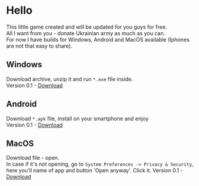 # Hello
<p>This little game created and will be updated for you guys for free.<br>
 All I want from you - donate Ukrainian army as much as you can.<br>
 For now I have builds for Windows, Android and MacOS available (Iphones are not that easy to share).</p>

 ## Windows
 Download archive, unzip it and run `*.exe` file inside. <br> 
 Version 0.1 - [Download](https://github.com/egorlw26/Help-Ukraine-Game-Builds/releases/latest/download/HelpUkraine-0.1.zip)

 ## Android
 Download `*.apk` file, install on your smartphone and enjoy<br>
 Version 0.1 - [Download](https://github.com/egorlw26/Help-Ukraine-Game-Builds/releases/latest/download/HelpUkraine-0.1.apk)

 ## MacOS
 Download file - open.<br>
 In case if it's not opening, go to `System Preferences -> Privacy & Security`, here you'll name of app and button 'Open anyway'. Click it.
 Version 0.1 - [Download](https://github.com/egorlw26/Help-Ukraine-Game-Builds/releases/latest/download/HelpUkraine-0.1.MacOS.zip)
